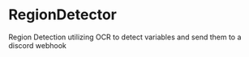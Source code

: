 # RegionDetector
Region Detection utilizing OCR to detect variables and send them to a discord webhook 
